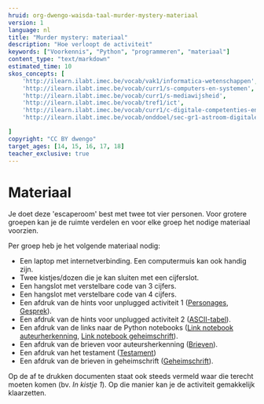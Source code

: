 ```yaml
---
hruid: org-dwengo-waisda-taal-murder-mystery-materiaal
version: 1
language: nl
title: "Murder mystery: materiaal"
description: "Hoe verloopt de activiteit"
keywords: ["Voorkennis", "Python", "programmeren", "materiaal"]
content_type: "text/markdown"
estimated_time: 10
skos_concepts: [
    'http://ilearn.ilabt.imec.be/vocab/vak1/informatica-wetenschappen', 
    'http://ilearn.ilabt.imec.be/vocab/curr1/s-computers-en-systemen',
    'http://ilearn.ilabt.imec.be/vocab/curr1/s-mediawijsheid',
    'http://ilearn.ilabt.imec.be/vocab/tref1/ict',
    'http://ilearn.ilabt.imec.be/vocab/curr1/c-digitale-competenties-en-mediawijsheid',
    'http://ilearn.ilabt.imec.be/vocab/onddoel/sec-gr1-astroom-digitale-competenties-en-mediawijsheid-4.5',

]
copyright: "CC BY dwengo"
target_ages: [14, 15, 16, 17, 18]
teacher_exclusive: true
---
```


# Materiaal

Je doet deze 'escaperoom' best met twee tot vier personen. Voor grotere groepen kan je de ruimte verdelen en voor elke groep het nodige materiaal voorzien. 

Per groep heb je het volgende materiaal nodig:
* Een laptop met internetverbinding. Een computermuis kan ook handig zijn.
* Twee kistjes/dozen die je kan sluiten met een cijferslot.
* Een hangslot met verstelbare code van 3 cijfers.
* Een hangslot met verstelbare code van 4 cijfers.
* Een afdruk van de hints voor unplugged activiteit 1 ([Personages](content/Personages.pdf), [Gesprek](content/Gesprek.pdf)).
* Een afdruk van de hints voor unplugged activiteit 2 ([ASCII-tabel](content/ASCII_tabel_hint.pdf)).
* Een afdruk van de links naar de Python notebooks ([Link notebook auteurherkenning](content/Notebook_auteursherkenning.pdf), [Link notebook geheimschrift](content/Notebook_geheimschrift.pdf)).
* Een afdruk van de brieven voor auteursherkenning ([Brieven](content/Brieven.pdf)).
* Een afdruk van het testament ([Testament](content/Testament.pdf))
* Een afdruk van de brieven in geheimschrift ([Geheimschrift](content/Brieven_geheimschrift.pdf)).

Op de af te drukken documenten staat ook steeds vermeld waar die terecht moeten komen (bv. *In kistje 1*). Op die manier kan je de activiteit gemakkelijk klaarzetten.

